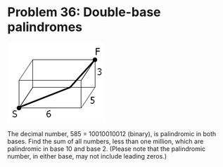 # Problem 36: Double-base palindromes

![problem](problem.gif)

The decimal number, 585 = 10010010012 (binary), is palindromic in both
bases. Find the sum of all numbers, less than one million, which are
palindromic in base 10 and base 2. (Please note that the palindromic
number, in either base, may not include leading zeros.)